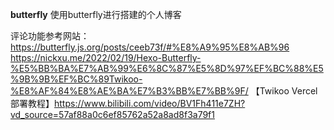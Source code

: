 **butterfly**
使用butterfly进行搭建的个人博客

评论功能参考网站：
https://butterfly.js.org/posts/ceeb73f/#%E8%A9%95%E8%AB%96
https://nickxu.me/2022/02/19/Hexo-Butterfly-%E5%BB%BA%E7%AB%99%E6%8C%87%E5%8D%97%EF%BC%88%E5%9B%9B%EF%BC%89Twikoo-%E8%AF%84%E8%AE%BA%E7%B3%BB%E7%BB%9F/
【Twikoo Vercel 部署教程】https://www.bilibili.com/video/BV1Fh411e7ZH?vd_source=57af88a0c6ef85762a52a8ad8f3a79f1
